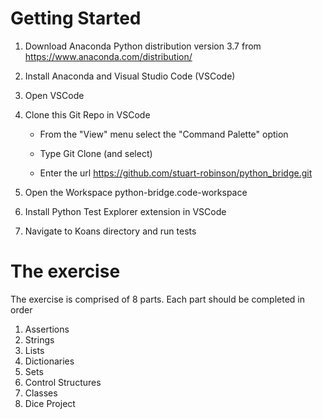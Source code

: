 # Getting Started

  1. Download Anaconda Python distribution version 3.7 from https://www.anaconda.com/distribution/

  2. Install Anaconda and Visual Studio Code (VSCode)

  3. Open VSCode

  3. Clone this Git Repo in VSCode

     - From the "View" menu select the "Command Palette" option

     - Type Git Clone (and select)

     - Enter the url https://github.com/stuart-robinson/python_bridge.git

  4. Open the Workspace python-bridge.code-workspace

  5. Install Python Test Explorer extension in VSCode

  6. Navigate to Koans directory and run tests

# The exercise

The exercise is comprised of 8 parts. Each part should be completed in order

  1. Assertions
  2. Strings
  3. Lists
  4. Dictionaries
  5. Sets
  6. Control Structures
  7. Classes
  8. Dice Project
